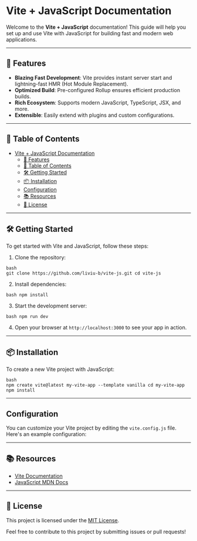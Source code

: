# Vite + JavaScript Documentation

Welcome to the **Vite + JavaScript** documentation! This guide will help you set up and use Vite with JavaScript for building fast and modern web applications.

---

## 🚀 Features

- **Blazing Fast Development**: Vite provides instant server start and lightning-fast HMR (Hot Module Replacement).
- **Optimized Build**: Pre-configured Rollup ensures efficient production builds.
- **Rich Ecosystem**: Supports modern JavaScript, TypeScript, JSX, and more.
- **Extensible**: Easily extend with plugins and custom configurations.
---

## 📖 Table of Contents

- [Vite + JavaScript Documentation](#vite--javascript-documentation)
  - [🚀 Features](#-features)
  - [📖 Table of Contents](#-table-of-contents)
  - [🛠️ Getting Started](#️-getting-started)
  - [📦 Installation](#-installation)
  - [Configuration](#configuration)
  - [📚 Resources](#-resources)
  - [📝 License](#-license)

---

## 🛠️ Getting Started

To get started with Vite and JavaScript, follow these steps:

1. Clone the repository:
```
bash
git clone https://github.com/liviu-b/vite-js.git cd vite-js
```

2. Install dependencies:
```
bash npm install
```

3. Start the development server:
```
bash npm run dev
```

4. Open your browser at `http://localhost:3000` to see your app in action.

---

## 📦 Installation

To create a new Vite project with JavaScript:
```
bash
npm create vite@latest my-vite-app --template vanilla cd my-vite-app npm install
```

---

## Configuration

You can customize your Vite project by editing the `vite.config.js` file. Here's an example configuration:

---

## 📚 Resources

- [Vite Documentation](https://vitejs.dev/)
- [JavaScript MDN Docs](https://developer.mozilla.org/en-US/docs/Web/JavaScript)

---

## 📝 License

This project is licensed under the [MIT License](LICENSE).

Feel free to contribute to this project by submitting issues or pull requests!
